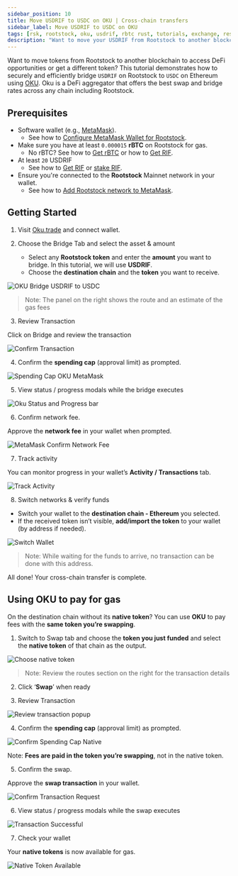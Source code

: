 ```yaml
---
sidebar_position: 10
title: Move USDRIF to USDC on OKU | Cross-chain transfers
sidebar_label: Move USDRIF to USDC on OKU 
tags: [rsk, rootstock, oku, usdrif, rbtc rust, tutorials, exchange, resources, move stablecoins from Rootstock]
description: "Want to move your USDRIF from Rootstock to another blockchain to access new DeFi opportunities or a different stablecoin? This guide shows you how to securely and efficiently bridge your USDRIF to USD using the OKU protocol."
---
```


Want to move tokens from Rootstock to another blockchain to access DeFi opportunities or get a different token? This tutorial demonstrates how to securely and efficiently bridge `USDRIF` on Rootstock to `USDC` on Ethereum using [OKU](https://oku.trade/). Oku is a DeFi aggregator that offers the best swap and bridge rates across any chain including Rootstock. 

## Prerequisites

* Software wallet (e.g., [MetaMask](https://metamask.io/)). 
    * See how to [Configure MetaMask Wallet for Rootstock](https://dev.rootstock.io/dev-tools/wallets/metamask/).
* Make sure you have at least `0.000015` **rBTC** on Rootstock for gas.
    * No rBTC? See how to [Get rBTC](https://rootstock.io/rbtc/#get-rbtc) or how to [Get RIF](https://rif.technology/rif-token/).
* At least `20` USDRIF
    * See how to [Get RIF](https://rif.technology/rif-token/) or [stake RIF](https://app.rootstockcollective.xyz/).
* Ensure you're connected to the **Rootstock** Mainnet network in your wallet.
    * See how to [Add Rootstock network to MetaMask](https://dev.rootstock.io/dev-tools/wallets/metamask/#option-1-add-rootstock-networks-to-metamask-automatically).

## Getting Started

1. Visit [Oku.trade](https://oku.trade/bridge?inputChain=rootstock&inToken=0x3a15461d8ae0f0fb5fa2629e9da7d66a794a6e37&outputChain=ethereum&outToken=0xA0b86991c6218b36c1d19D4a2e9Eb0cE3606eB48&inAmount=&outAmount=) and connect wallet.

2. Choose the Bridge Tab and select the asset & amount  
   * Select any **Rootstock token** and enter the **amount** you want to bridge. In this tutorial, we will use **USDRIF**. 
   * Choose the **destination chain** and the **token** you want to receive.

![OKU Bridge USDRIF to USDC](/img/resources/tutorials/oku/1-bridge-usdrif-usdc.png)  

> Note:  The panel on the right shows the route and an estimate of the gas fees

3. Review Transaction

Click on Bridge and review the transaction

![Confirm Transaction](/img/resources/tutorials/oku/2-confirm-transaction.png)

4. Confirm the **spending cap** (approval limit) as prompted.

![Spending Cap OKU MetaMask](/img/resources/tutorials/oku/3-oku-spending-cap.png)

5. View status / progress modals while the bridge executes

![Oku Status and Progress bar](/img/resources/tutorials/oku/4-oku-status-progress.png)

6. Confirm network fee.  

Approve the **network fee** in your wallet when prompted.

![MetaMask Confirm Network Fee](/img/resources/tutorials/oku/5-confirm-network-fee.png)

7. Track activity  

You can monitor progress in your wallet’s **Activity / Transactions** tab.

![Track Activity](/img/resources/tutorials/oku/6-track-activity-metamask.png)

8. Switch networks & verify funds  
* Switch your wallet to the **destination chain - Ethereum** you selected.  
* If the received token isn’t visible, **add/import the token** to your wallet (by address if needed).

![Switch Wallet](/img/resources/tutorials/oku/7-switch-wallet-destination-chain.png) 

> Note:  While waiting for the funds to arrive, no transaction can be done with this address.

All done! Your cross-chain transfer is complete.

## Using OKU to pay for gas

On the destination chain without its **native token**? You can use **OKU** to pay fees with the **same token you’re swapping**.

1. Switch to Swap tab and choose the **token you just funded** and select the **native token** of that chain as the output. 

![Choose native token](/img/resources/tutorials/oku/8-choose-native-token.png) 

> Note: Review the routes section on the right for the transaction details

2. Click ‘**Swap**’ when ready  
     
3. Review Transaction

![Review transaction popup](/img/resources/tutorials/oku/9-review-transaction-popup.png)

4. Confirm the **spending cap** (approval limit) as prompted.

![Confirm Spending Cap Native](/img/resources/tutorials/oku/10-confirm-spending-cap-native.png)

Note: **Fees are paid in the token you’re swapping**, not in the native token.

5. Confirm the swap.  

Approve the **swap transaction** in your wallet.

![Confirm Transaction Request](/img/resources/tutorials/oku/11-confirm-transaction.png)

6. View status / progress modals while the swap executes

![Transaction Successful](/img/resources/tutorials/oku/12-transaction-successful.png)

7. Check your wallet  

Your **native tokens** is now available for gas.

![Native Token Available](/img/resources/tutorials/oku/13-native-token-available.png)